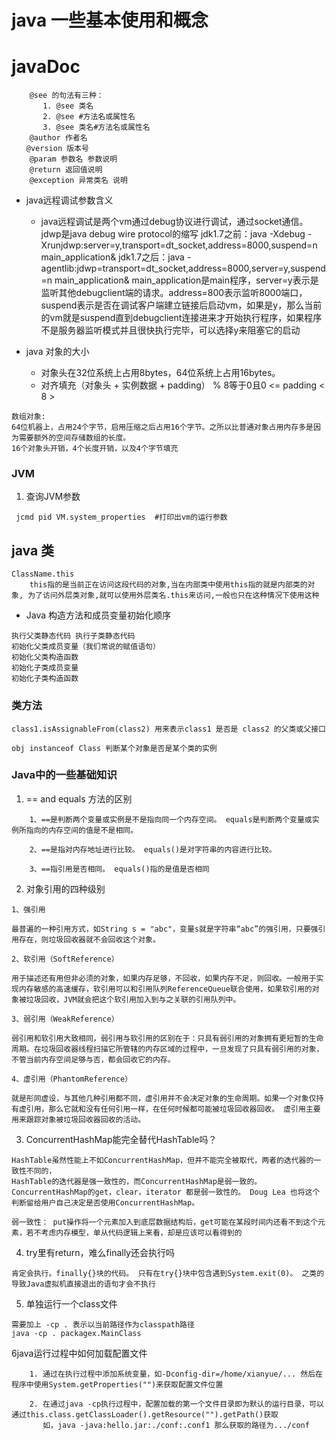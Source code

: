 # java 一些基本使用和概念


# javaDoc
```
    @see 的句法有三种：
       1. @see 类名
       2. @see #方法名或属性名
       3. @see 类名#方法名或属性名
    @author 作者名
　　@version 版本号
    @param 参数名 参数说明
    @return 返回值说明
    @exception 异常类名 说明
```

* java远程调试参数含义
    * java远程调试是两个vm通过debug协议进行调试，通过socket通信。jdwp是java debug wire protocol的缩写
      jdk1.7之前：java -Xdebug -Xrunjdwp:server=y,transport=dt_socket,address=8000,suspend=n main_application&
      jdk1.7之后：java -agentlib:jdwp=transport=dt_socket,address=8000,server=y,suspend=n main_application&
      main_application是main程序，server=y表示是监听其他debugclient端的请求。address=800表示监听8000端口， suspend表示是否在调试客户端建立链接后启动vm，如果是y，那么当前的vm就是suspend直到debugclient连接进来才开始执行程序，如果程序不是服务器监听模式并且很快执行完毕，可以选择y来阻塞它的启动

*  java 对象的大小
    - 对象头在32位系统上占用8bytes，64位系统上占用16bytes。
    - 对齐填充（对象头 + 实例数据 + padding） % 8等于0且0 <= padding < 8 >

```        
数组对象: 
64位机器上，占用24个字节，启用压缩之后占用16个字节。之所以比普通对象占用内存多是因为需要额外的空间存储数组的长度。
16个对象头开销，4个长度开销，以及4个字节填充
```
### JVM

1. 查询JVM参数

```
 jcmd pid VM.system_properties  #打印出vm的运行参数
```

## java 类

```
ClassName.this
    this指的是当前正在访问这段代码的对象,当在内部类中使用this指的就是内部类的对象, 为了访问外层类对象,就可以使用外层类名.this来访问,一般也只在这种情况下使用这种
```
- Java 构造方法和成员变量初始化顺序
```
执行父类静态代码 执行子类静态代码
初始化父类成员变量（我们常说的赋值语句）
初始化父类构造函数
初始化子类成员变量
初始化子类构造函数
```


### 类方法

```
class1.isAssignableFrom(class2) 用来表示class1 是否是 class2 的父类或父接口

obj instanceof Class 判断某个对象是否是某个类的实例

```

### Java中的一些基础知识

1. == and equals 方法的区别

```
    1、==是判断两个变量或实例是不是指向同一个内存空间。 equals是判断两个变量或实例所指向的内存空间的值是不是相同。

    2、==是指对内存地址进行比较。 equals()是对字符串的内容进行比较。

    3、==指引用是否相同。 equals()指的是值是否相同

```

2. 对象引用的四种级别

```
1、强引用

最普遍的一种引用方式，如String s = "abc"，变量s就是字符串“abc”的强引用，只要强引用存在，则垃圾回收器就不会回收这个对象。

2、软引用（SoftReference）

用于描述还有用但非必须的对象，如果内存足够，不回收，如果内存不足，则回收。一般用于实现内存敏感的高速缓存，软引用可以和引用队列ReferenceQueue联合使用，如果软引用的对象被垃圾回收，JVM就会把这个软引用加入到与之关联的引用队列中。

3、弱引用（WeakReference）

弱引用和软引用大致相同，弱引用与软引用的区别在于：只具有弱引用的对象拥有更短暂的生命周期。在垃圾回收器线程扫描它所管辖的内存区域的过程中，一旦发现了只具有弱引用的对象，不管当前内存空间足够与否，都会回收它的内存。

4、虚引用（PhantomReference）

就是形同虚设，与其他几种引用都不同，虚引用并不会决定对象的生命周期。如果一个对象仅持有虚引用，那么它就和没有任何引用一样，在任何时候都可能被垃圾回收器回收。 虚引用主要用来跟踪对象被垃圾回收器回收的活动。

```

3. ConcurrentHashMap能完全替代HashTable吗？
```
HashTable虽然性能上不如ConcurrentHashMap，但并不能完全被取代，两者的迭代器的一致性不同的，
HashTable的迭代器是强一致性的，而ConcurrentHashMap是弱一致的。
ConcurrentHashMap的get，clear，iterator 都是弱一致性的。 Doug Lea 也将这个判断留给用户自己决定是否使用ConcurrentHashMap。

弱一致性： put操作将一个元素加入到底层数据结构后，get可能在某段时间内还看不到这个元素，若不考虑内存模型，单从代码逻辑上来看，却是应该可以看得到的

```

4. try里有return，难么finally还会执行吗
```
肯定会执行。finally{}块的代码。 只有在try{}块中包含遇到System.exit(0)。 之类的导致Java虚拟机直接退出的语句才会不执行
```

5. 单独运行一个class文件
```
需要加上 -cp . 表示以当前路径作为classpath路径
java -cp . packagex.MainClass
```

6java运行过程中如何加载配置文件
```
    1. 通过在执行过程中添加系统变量，如-Dconfig-dir=/home/xianyue/... 然后在程序中使用System.getProperties("")来获取配置文件位置

    2. 在通过java -cp执行过程中，配置加载的第一个文件目录即为默认的运行目录，可以通过this.class.getClassLoader().getResource("").getPath()获取
       如，java -java:hello.jar:./conf:.conf1 那么获取的路径为.../conf

```
